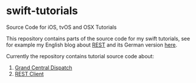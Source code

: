 # swift-tutorials
Source Code for iOS, tvOS and OSX Tutorials

This repository contains parts of the source code for my swift tutorials, see for example
my English blog about [REST](https://caberger.github.io) and its German version
[here](http://www.aberger.at/blog).  

Currently the repository contains tutorial source code about:
1. [Grand Central Dispatch](./grand-central-dispatch)
2. [REST Client](./json)